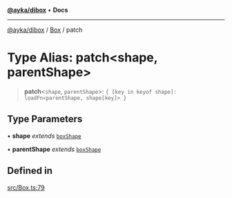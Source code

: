 [**@ayka/dibox**](../../../README.md) • **Docs**

***

[@ayka/dibox](../../../globals.md) / [Box](../README.md) / patch

# Type Alias: patch\<shape, parentShape\>

> **patch**\<`shape`, `parentShape`\>: `{ [key in keyof shape]: loadFn<parentShape, shape[key]> }`

## Type Parameters

• **shape** *extends* [`boxShape`](boxShape.md)

• **parentShape** *extends* [`boxShape`](boxShape.md)

## Defined in

[src/Box.ts:79](https://github.com/AndreyMork/dibox/blob/a4051a8bb2daf3e4608cc74f5ffa76c67223e300/src/Box.ts#L79)
